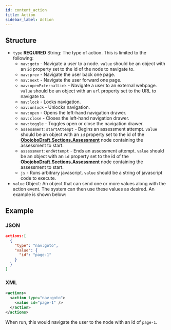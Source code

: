 ```yaml
---
id: content_action
title: Action
sidebar_label: Action
---
```


## Structure

* `type` **REQUIRED** String: The type of action. This is limited to the following:
  * `nav:goto` - Navigate a user to a node. `value` should be an object with an `id` property set to the id of the node to navigate to.
  * `nav:prev` - Navigate the user back one page.
  * `nav:next` - Navigate the user forward one page.
  * `nav:openExternalLink` - Navigate a user to an external webpage. `value` should be an object with an `url` property set to the URL to navigate to.
  * `nav:lock` - Locks navigation.
  * `nav:unlock` - Unlocks navigation.
  * `nav:open` - Opens the left-hand navigation drawer.
  * `nav:close` - Closes the left-hand navigation drawer.
  * `nav:toggle` - Toggles open or close the navigation drawer.
  * `assessment:startAttempt` - Begins an assessment attempt. `value` should be an object with an `id` property set to the id of the **[ObojoboDraft.Sections.Assessment](obo_reference.md#obojobodraftsectionsassessment)** node containing the assessment to start.
  * `assessment:endAttempt` - Ends an assessment attempt. `value` should be an object with an `id` property set to the id of the **[ObojoboDraft.Sections.Assessment](obo_reference.md#obojobodraftsectionsassessment)** node containing the assessment to start.
  * `js` - Runs arbitrary javascript. `value` should be a string of javascript code to execute.
* `value` Object: An object that can send one or more values along with the action event. The system can then use these values as desired. An example is shown below:

## Example

### JSON

```json
actions:[
  {
    "type": "nav:goto",
    "value": {
      "id": "page-1"
    }
  }
]
```

### XML

```xml
<actions>
  <action type="nav:goto">
    <value id="page-1" />
  </action>
</actions>
```

When run, this would navigate the user to the node with an id of `page-1`.




